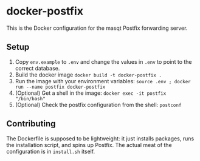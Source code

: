 # docker-postfix

This is the Docker configuration for the masqt Postfix forwarding server.

## Setup
1. Copy `env.example` to `.env` and change the values in `.env` to point to the correct database.
1. Build the docker image `docker build -t docker-postfix .`
1. Run the image with your environment variables: `source .env ; docker run --name postfix docker-postfix`
1. (Optional) Get a shell in the image: `docker exec -it postfix "/bin/bash"`
1. (Optional) Check the postfix configuration from the shell: `postconf`

## Contributing
The Dockerfile is supposed to be lightweight: it just installs packages, runs the installation
script, and spins up Postfix. The actual meat of the configuration is in `install.sh` itself.
